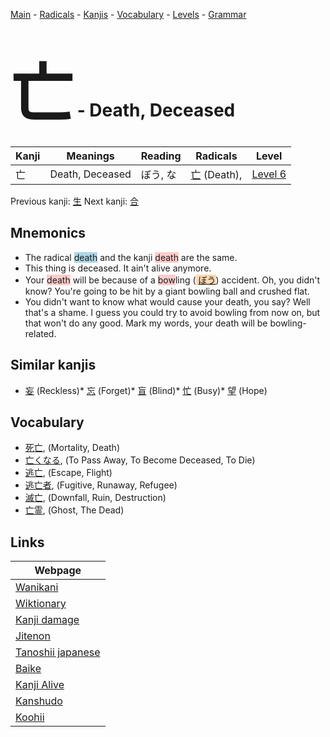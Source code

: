 <style> bigfont {font-size: 100px}</style>
[Main](../README.md) -
[Radicals](../radicals.md) -
[Kanjis](../kanjis.md) -
[Vocabulary](../vocabulary.md) -
[Levels](../levels.md) -
[Grammar](../grammar.md)
# <bigfont> 亡</bigfont> - Death, Deceased 

| Kanji | Meanings | Reading | Radicals | Level |
| --- | --- | --- | --- | --- |
| 亡 | Death, Deceased | ぼう, な | [亡](../radicals/亡.md) (Death),  | [Level 6](../levels/wk_level6.md) |

Previous kanji: [生](生.md) Next kanji: [合](合.md) 

## Mnemonics
 * The radical <span style="background-color:#ADD8E6"> death</span> and the kanji <span style="background-color:#ffcccb"> death</span> are the same.
* This thing is deceased. It ain't alive anymore.
* Your <span style="background-color:#ffcccb"> death</span> will be because of a <span style="background-color:#ffcccb"> bow</span>ling (<span style="background-color:#fed8b1"> [ぼう](https://jisho.org/search/ぼう)</span>) accident. Oh, you didn't know? You're going to be hit by a giant bowling ball and crushed flat.
* You didn't want to know what would cause your death, you say? Well that's a shame. I guess you could try to avoid bowling from now on, but that won't do any good. Mark my words, your death will be bowling-related.


## Similar kanjis
 * [妄](妄.md) (Reckless)* [忘](忘.md) (Forget)* [盲](盲.md) (Blind)* [忙](忙.md) (Busy)* [望](望.md) (Hope)


## Vocabulary
 * [死亡](../vocabulary/亡.md), (Mortality, Death)
* [亡くなる](../vocabulary/亡.md), (To Pass Away, To Become Deceased, To Die)
* [逃亡](../vocabulary/亡.md), (Escape, Flight)
* [逃亡者](../vocabulary/亡.md), (Fugitive, Runaway, Refugee)
* [滅亡](../vocabulary/亡.md), (Downfall, Ruin, Destruction)
* [亡霊](../vocabulary/亡.md), (Ghost, The Dead)



## Links 

| Webpage |
| --- |
| [Wanikani          ](https://www.wanikani.com/kanji/亡) |
| [Wiktionary        ](https://en.wiktionary.org/wiki/亡) |
| [Kanji damage      ](http://www.kanjidamage.com/kanji/search?utf8=✓&q=亡) |
| [Jitenon           ](https://jitenon.com/kanji/亡) |
| [Tanoshii japanese ](https://www.tanoshiijapanese.com/dictionary/kanji.cfm?k=亡) |
| [Baike             ](https://baike.baidu.com/item/亡) |
| [Kanji Alive       ](https://app.kanjialive.com/亡) |
| [Kanshudo          ](https://www.kanshudo.com/searchmn?q=亡) |
| [Koohii            ](https://kanji.koohii.com/study/kanji/亡) |
